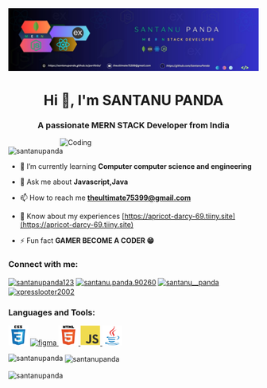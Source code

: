 <img src="https://github.com/SantanuPanda/SantanuPanda/blob/main/SANTANU%20PANDA.jpg?raw=true">

<h1 align="center">Hi 👋, I'm SANTANU PANDA</h1>
<h3 align="center">A passionate MERN STACK Developer from India</h3>

<img align="right" width="400" src="https://camo.githubusercontent.com/0499a9d17248b0ef56dae9a63b09b16cc07d7a02f579fdc0a7cb81975dafbebb/68747470733a2f2f6d69726f2e6d656469756d2e636f6d2f6d61782f3638302f302a37513379765349765f7430696f4a2d5a2e676966" alt="Coding">
<p align="left"> <img src="https://komarev.com/ghpvc/?username=santanupanda&label=Profile%20views&color=0e75b6&style=flat" alt="santanupanda" /> </p>

- 🌱 I’m currently learning **Computer computer science and engineering**

- 💬 Ask me about **Javascript,Java**

- 📫 How to reach me **theultimate75399@gmail.com**

- 📄 Know about my experiences [https://apricot-darcy-69.tiiny.site](https://apricot-darcy-69.tiiny.site)

- ⚡ Fun fact **GAMER BECOME A CODER 😁**

<h3 align="left">Connect with me:</h3>
<p align="left">
<a href="https://linkedin.com/in/santanupanda123" target="blank"><img align="center" src="https://raw.githubusercontent.com/rahuldkjain/github-profile-readme-generator/master/src/images/icons/Social/linked-in-alt.svg" alt="santanupanda123" height="30" width="40" /></a>
<a href="https://fb.com/santanu.panda.90260" target="blank"><img align="center" src="https://raw.githubusercontent.com/rahuldkjain/github-profile-readme-generator/master/src/images/icons/Social/facebook.svg" alt="santanu.panda.90260" height="30" width="40" /></a>
<a href="https://instagram.com/santanu__panda" target="blank"><img align="center" src="https://raw.githubusercontent.com/rahuldkjain/github-profile-readme-generator/master/src/images/icons/Social/instagram.svg" alt="santanu__panda" height="30" width="40" /></a>
<a href="https://www.youtube.com/c/xpresslooter2002" target="blank"><img align="center" src="https://raw.githubusercontent.com/rahuldkjain/github-profile-readme-generator/master/src/images/icons/Social/youtube.svg" alt="xpresslooter2002" height="30" width="40" /></a>
</p>

<h3 align="left">Languages and Tools:</h3>
<p align="left"> <img src="https://raw.githubusercontent.com/devicons/devicon/master/icons/css3/css3-original-wordmark.svg" alt="css3" width="40" height="40"/> </a> <a href="https://www.figma.com/" target="_blank" rel="noreferrer"> <img src="https://www.vectorlogo.zone/logos/figma/figma-icon.svg" alt="figma" width="40" height="40"/> </a> <a href="https://www.w3.org/html/" target="_blank" rel="noreferrer"> <img src="https://raw.githubusercontent.com/devicons/devicon/master/icons/html5/html5-original-wordmark.svg" alt="html5" width="40" height="40"/> </a> <a href="https://developer.mozilla.org/en-US/docs/Web/JavaScript" target="_blank" rel="noreferrer"> <img src="https://raw.githubusercontent.com/devicons/devicon/master/icons/javascript/javascript-original.svg" alt="javascript" width="40" height="40"/> </a> <a href="https://developer.mozilla.org/en-US/docs/Web/Java" target="_blank" rel="noreferrer"> <img src="https://raw.githubusercontent.com/devicons/devicon/master/icons/java/java-original.svg" alt="java" width="40" height="40"/> </a> </p>

<p><img align="left" src="https://github-readme-stats.vercel.app/api/top-langs?username=santanupanda&show_icons=true&locale=en&layout=compact" alt="santanupanda" /></p>

<p>&nbsp;<img align="center" src="https://github-readme-stats.vercel.app/api?username=santanupanda&show_icons=true&locale=en" alt="santanupanda" /></p>

<p><img align="center" src="https://github-readme-streak-stats.herokuapp.com/?user=santanupanda&" alt="santanupanda" /></p>
